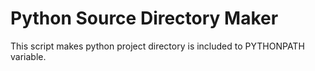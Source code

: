# Python Source Directory Maker

This script makes python project directory is included to PYTHONPATH variable.

